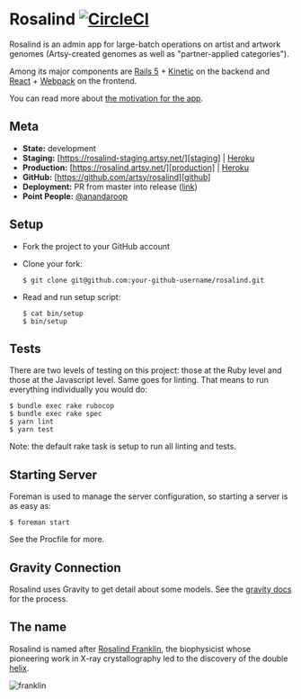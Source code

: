 # Rosalind [![CircleCI][badge]][circle_ci]

Rosalind is an admin app for large-batch operations on artist and artwork
genomes (Artsy-created genomes as well as "partner-applied categories").

Among its major components are [Rails 5][rails_5] + [Kinetic][kinetic] on the
backend and [React][react] + [Webpack][webpack] on the frontend.

You can read more about [the motivation for the app][motivation].

## Meta

* __State:__ development
* __Staging:__ [https://rosalind-staging.artsy.net/][staging] | [Heroku][heroku_staging]
* __Production:__ [https://rosalind.artsy.net/][production] | [Heroku][heroku_production]
* __GitHub:__ [https://github.com/artsy/rosalind][github]
* __Deployment:__ PR from master into release ([link][deploy])
* __Point People:__ [@anandaroop][anandaroop]

## Setup

* Fork the project to your GitHub account

* Clone your fork:
  ```
  $ git clone git@github.com:your-github-username/rosalind.git
  ```

* Read and run setup script:
  ```
  $ cat bin/setup
  $ bin/setup
  ```

## Tests

There are two levels of testing on this project: those at the Ruby level and
those at the Javascript level. Same goes for linting. That means to run
everything individually you would do:

```
$ bundle exec rake rubocop
$ bundle exec rake spec
$ yarn lint
$ yarn test
```

Note: the default rake task is setup to run all linting and tests.

## Starting Server

Foreman is used to manage the server configuration, so starting a server is as
easy as:

```
$ foreman start
```

See the Procfile for more.

## Gravity Connection

Rosalind uses Gravity to get detail about some models. See the [gravity
docs][xapp] for the process.

## The name

Rosalind is named after [Rosalind Franklin][franklin], the biophysicist whose
pioneering work in X-ray crystallography led to the discovery of the double
[helix][helix].

![franklin](https://cloud.githubusercontent.com/assets/140521/21436608/6bbbc722-c84d-11e6-9818-3e3b40688963.jpg)

[badge]: https://circleci.com/gh/artsy/rosalind.svg?style=svg&circle-token=cb49eab5b9f460be61b18d9eef1153b3db16e02a
[circle_ci]: https://circleci.com/gh/artsy/rosalind
[rails_5]: http://rubyonrails.org
[kinetic]: https://github.com/artsy/kinetic
[react]: https://facebook.github.io/react/
[webpack]: https://webpack.github.io
[motivation]: https://github.com/artsy/rosalind/pull/1
[staging]: https://rosalind-staging.artsy.net/
[heroku_staging]: https://dashboard.heroku.com/apps/rosalind-staging
[production]: https://rosalind.artsy.net/
[heroku_production]: https://dashboard.heroku.com/apps/rosalind-production
[github]: https://github.com/artsy/rosalind
[anandaroop]: https://github.com/anandaroop
[xapp]: https://github.com/artsy/gravity/blob/master/doc/ApiAuthentication.md#create-xapp-token
[franklin]: https://www.google.com/search?q=Rosalind+Franklin
[helix]: https://github.com/artsy/helix
[deploy]: https://github.com/artsy/rosalind/compare/release...master?expand=1
